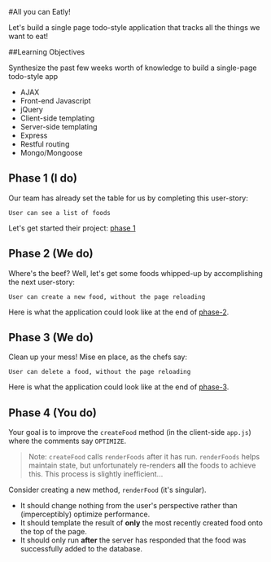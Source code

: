 #All you can Eatly!

Let's build a single page todo-style application that tracks all the things we want to eat!

##Learning Objectives

Synthesize the past few weeks worth of knowledge to build a single-page todo-style app

* AJAX
* Front-end Javascript
* jQuery
* Client-side templating
* Server-side templating
* Express
* Restful routing
* Mongo/Mongoose

## Phase 1 (I do)

Our team has already set the table for us by completing this user-story:

`User can see a list of foods`

Let's get started their project: [phase 1](./phase-1)

## Phase 2 (We do)

Where's the beef? Well, let's get some foods whipped-up by accomplishing the next user-story:

`User can create a new food, without the page reloading`

Here is what the application could look like at the end of [phase-2](./phase-2).

## Phase 3 (We do)

Clean up your mess! Mise en place, as the chefs say:

`User can delete a food, without the page reloading`

Here is what the application could look like at the end of [phase-3](./phase-4).

## Phase 4 (You do)

Your goal is to improve the `createFood` method (in the client-side `app.js`) where the comments say `OPTIMIZE`.

>Note: `createFood` calls `renderFoods` after it has run. `renderFoods` helps maintain state, but unfortunately re-renders **all** the foods to achieve this. This process is slightly inefficient...

Consider creating a new method, `renderFood` (it's singular).

* It should change nothing from the user's perspective rather than (imperceptibly) optimize performance.
* It should template the result of **only** the most recently created food onto the top of the page.
* It should only run **after** the server has responded that the food was successfully added to the database.
